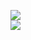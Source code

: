 [![](https://img.shields.io/badge/Made%20With-Github%20Spray-lightgrey.svg?style=for-the-badge&logo=github)](https://github.com/Annihil/github-spray#28825)  
[![](https://i.imgur.com/2DrTn0Z.gif)](https://github.com/Annihil/github-spray)